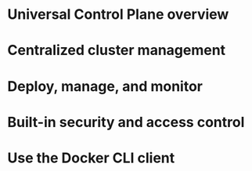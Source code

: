 # Universal Control Plane overview
# Centralized cluster management
# Deploy, manage, and monitor
# Built-in security and access control
# Use the Docker CLI client
